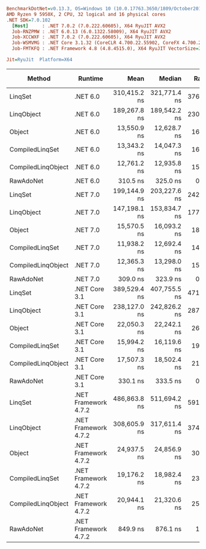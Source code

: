 ``` ini

BenchmarkDotNet=v0.13.3, OS=Windows 10 (10.0.17763.3650/1809/October2018Update/Redstone5), VM=Hyper-V
AMD Ryzen 9 5950X, 2 CPU, 32 logical and 16 physical cores
.NET SDK=7.0.102
  [Host]     : .NET 7.0.2 (7.0.222.60605), X64 RyuJIT AVX2
  Job-RNZPMW : .NET 6.0.13 (6.0.1322.58009), X64 RyuJIT AVX2
  Job-XCCWXF : .NET 7.0.2 (7.0.222.60605), X64 RyuJIT AVX2
  Job-WSMVMG : .NET Core 3.1.32 (CoreCLR 4.700.22.55902, CoreFX 4.700.22.56512), X64 RyuJIT AVX2
  Job-FMTKFQ : .NET Framework 4.8 (4.8.4515.0), X64 RyuJIT VectorSize=256

Jit=RyuJit  Platform=X64  

```
|             Method |              Runtime |         Mean |       Median |  Ratio |    Gen0 |   Gen1 | Allocated | Alloc Ratio |
|------------------- |--------------------- |-------------:|-------------:|-------:|--------:|-------:|----------:|------------:|
|            LinqSet |             .NET 6.0 | 310,415.2 ns | 321,771.4 ns | 376.91 |  3.9063 |      - |   68961 B |       85.14 |
|         LinqObject |             .NET 6.0 | 189,267.8 ns | 189,542.2 ns | 230.49 |  2.1973 |      - |   40097 B |       49.50 |
|             Object |             .NET 6.0 |  13,550.9 ns |  12,628.7 ns |  16.41 |  0.4883 |      - |    8288 B |       10.23 |
|    CompiledLinqSet |             .NET 6.0 |  13,343.2 ns |  14,047.3 ns |  16.19 |  0.4730 |      - |    8048 B |        9.94 |
| CompiledLinqObject |             .NET 6.0 |  12,761.2 ns |  12,935.8 ns |  15.47 |  0.4578 |      - |    8048 B |        9.94 |
|          RawAdoNet |             .NET 6.0 |     310.5 ns |     325.0 ns |   0.38 |  0.0424 |      - |     712 B |        0.88 |
|            LinqSet |             .NET 7.0 | 199,144.9 ns | 203,227.6 ns | 242.13 |  2.4414 |      - |   42017 B |       51.87 |
|         LinqObject |             .NET 7.0 | 147,198.1 ns | 153,834.7 ns | 177.94 |  1.8311 |      - |   32544 B |       40.18 |
|             Object |             .NET 7.0 |  15,570.5 ns |  16,093.2 ns |  18.88 |  0.4883 |      - |    8288 B |       10.23 |
|    CompiledLinqSet |             .NET 7.0 |  11,938.2 ns |  12,692.4 ns |  14.35 |  0.4730 |      - |    8048 B |        9.94 |
| CompiledLinqObject |             .NET 7.0 |  12,365.3 ns |  13,298.0 ns |  15.01 |  0.4730 |      - |    8048 B |        9.94 |
|          RawAdoNet |             .NET 7.0 |     309.0 ns |     323.9 ns |   0.37 |  0.0424 |      - |     712 B |        0.88 |
|            LinqSet |        .NET Core 3.1 | 389,529.4 ns | 407,755.5 ns | 471.20 |  3.9063 |      - |   69793 B |       86.16 |
|         LinqObject |        .NET Core 3.1 | 238,127.0 ns | 242,826.2 ns | 287.91 |  1.9531 |      - |   38848 B |       47.96 |
|             Object |        .NET Core 3.1 |  22,050.3 ns |  22,242.1 ns |  26.77 |  0.4883 |      - |    8320 B |       10.27 |
|    CompiledLinqSet |        .NET Core 3.1 |  15,994.2 ns |  16,119.6 ns |  19.46 |  0.4578 |      - |    8016 B |        9.90 |
| CompiledLinqObject |        .NET Core 3.1 |  17,507.3 ns |  18,502.4 ns |  21.32 |  0.4730 |      - |    8016 B |        9.90 |
|          RawAdoNet |        .NET Core 3.1 |     330.1 ns |     333.5 ns |   0.40 |  0.0424 |      - |     712 B |        0.88 |
|            LinqSet | .NET Framework 4.7.2 | 486,863.8 ns | 511,694.2 ns | 591.47 | 11.7188 |      - |   77882 B |       96.15 |
|         LinqObject | .NET Framework 4.7.2 | 308,605.9 ns | 317,611.4 ns | 374.22 |  7.5684 |      - |   47975 B |       59.23 |
|             Object | .NET Framework 4.7.2 |  24,937.5 ns |  24,856.9 ns |  30.38 |  1.3733 | 0.0153 |    8698 B |       10.74 |
|    CompiledLinqSet | .NET Framework 4.7.2 |  19,176.2 ns |  18,982.4 ns |  23.11 |  1.2817 |      - |    8232 B |       10.16 |
| CompiledLinqObject | .NET Framework 4.7.2 |  20,944.1 ns |  21,320.6 ns |  25.56 |  1.2817 |      - |    8232 B |       10.16 |
|          RawAdoNet | .NET Framework 4.7.2 |     849.9 ns |     876.1 ns |   1.00 |  0.1287 |      - |     810 B |        1.00 |
